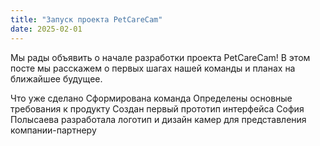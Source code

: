 ```yaml
---
title: "Запуск проекта PetCareCam"
date: 2025-02-01
---
```


Мы рады объявить о начале разработки проекта PetCareCam! В этом посте мы расскажем о первых шагах нашей команды и планах на ближайшее будущее.

Что уже сделано
Сформирована команда
Определены основные требования к продукту
Создан первый прототип интерфейса
София Полысаева разработала логотип и дизайн камер для представления компании-партнеру 